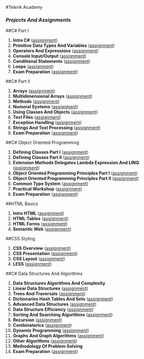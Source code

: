 #Telerik Academy 
### *Projects And Assignments*


##C# Part I
1. **Intro C#** ([assignment](https://github.com/stinger907/TelerikAcademy/tree/master/CSharpPart1/01.Intro/01.IntroCSharpHomework/01.IntroCSharpHomework)) 
2. **Primitive Data Types And Variables** ([assignment](https://github.com/stinger907/TelerikAcademy/tree/master/CSharpPart1/02.PrimitiveDataTypes/Homework/02.PrimitiveDataTypesHomework))
3. **Operators And Expressions** ([assignment](https://github.com/stinger907/TelerikAcademy/tree/master/CSharpPart1/03.OperatorsAndExpressions/Homework/03.OperatorsAndExpressionsHomework))
4. **Console Input/Output** ([assignment](https://github.com/stinger907/TelerikAcademy/tree/master/CSharpPart1/04.ConsoleIO/Homework/04.ConsoleIO.Homework))
5. **Conditional Statements** ([assignment](https://github.com/stinger907/TelerikAcademy/tree/master/CSharpPart1/05.ConditionalStatements/Homework/05.ConditionalStatementsHomework))
6. **Loops** ([assignment](https://github.com/stinger907/TelerikAcademy/tree/master/CSharpPart1/06.Loops/Homework/06.LoopsHomework/06.LoopsHomework))
7. **Exam Preparation** ([assignment](https://github.com/stinger907/TelerikAcademy/tree/master/CSharpPart1/BGCoderContests))

##C# Part II
1. **Arrays** ([assignment](https://github.com/stinger907/TelerikAcademy/tree/master/CSharpPart2/07.Arrays/Homework/07.ArraysHomework))
2. **Multidimensional Arrays** ([assignment](https://github.com/stinger907/TelerikAcademy/tree/master/CSharpPart2/08.MultidimensionalArrays/Homework/08.MultidimArraysHW))
3. **Methods** ([assignment](https://github.com/stinger907/TelerikAcademy/tree/master/CSharpPart2/09.Methods/Homework/09.MethodsHomework))
4. **Numeral Systems** ([assignment](https://github.com/stinger907/TelerikAcademy/tree/master/CSharpPart2/10.NumeralSystems/Homework/10.NumeralSystemsHW))
5. **Using Classes And Objects** ([assignment](https://github.com/stinger907/TelerikAcademy/tree/master/CSharpPart2/11.ClassesAndObjects/Homework/11.ClassesAndObjectsHW))
6. **Text Files** ([assignment](https://github.com/stinger907/TelerikAcademy/tree/master/CSharpPart2/12.TextFiles/Homework/12.TextFilesHW))
7. **Exception Handling** ([assignment](https://github.com/stinger907/TelerikAcademy/tree/master/CSharpPart2/13.ExceptionHandling/Homework/13.ExceptionHandlingHW))
8. **Strings And Text Processing** ([assignment](https://github.com/stinger907/TelerikAcademy/tree/master/CSharpPart2/14.StringsAndTextProcessing/Homework/14.StringsAndTextProcessingHW))
9. **Exam Preparation** ([assignment](https://github.com/stinger907/TelerikAcademy/tree/master/CSharpPart2/ExamPreparation))

##C# Object Oriented Programming
1. **Defining Classes Part I** ([assignment](https://github.com/stinger907/TelerikAcademy/tree/master/CSharpOOP/15.DefiningClassesPart1/MobilePhone))
2. **Defining Classes Part II** ([assignment](https://github.com/stinger907/TelerikAcademy/tree/master/CSharpOOP/16.DefiningClassesPart2/DefiningClassesII_HW))
3. **Extension Methods Delegates Lambda Expression And LINQ** ([assignment](https://github.com/stinger907/TelerikAcademy/tree/master/CSharpOOP/17.ExtensionsDelegatesLambdaLINQ/ExtensionsDelegatesLambdaLINQ_HW))
4. **Object Oriented Programming Principles Part I** ([assignment](https://github.com/stinger907/TelerikAcademy/tree/master/CSharpOOP/18.OOPPrinciplesPart1/OOPPrinciplesPart1HW))
5. **Object Oriented Programming Principles Part II** ([assignment](https://github.com/stinger907/TelerikAcademy/tree/master/CSharpOOP/19.OOPPrinciplesPart2/OOPPrinciplesPart2HW))
6. **Common Type System** ([assignment](https://github.com/stinger907/TelerikAcademy/tree/master/CSharpOOP/20.CommonTypeSystem/CommonTypeSystemHW))
7. **Practical Workshop** ([assignment](https://github.com/stinger907/TelerikAcademy/tree/master/CSharpOOP/PracticalWorkshop/ParticleSystem/ParticleSystem))
8. **Exam Preparation** ([assignment](https://github.com/stinger907/TelerikAcademy/tree/master/CSharpOOP/ExamPreparation))

##HTML Basics
1. **Intro HTML** ([assignment](https://github.com/stinger907/TelerikAcademy/tree/master/HTML/01.IntroHTML/IntroHTMLHomework))
2. **HTML Tables** ([assignment](https://github.com/stinger907/TelerikAcademy/tree/master/HTML/02.HTMLTables/HTMLTablesHomework))
3. **HTML Forms** ([assignment](https://github.com/stinger907/TelerikAcademy/tree/master/HTML/03.HTMLForms/HTMLFormsHomework))
4. **Semantic Web** ([assignment](https://github.com/stinger907/TelerikAcademy/tree/master/HTML/04.SemanticWeb/SemanticWebHW))

##CSS Styling
1. **CSS Overview** ([assignment](https://github.com/stinger907/TelerikAcademy/tree/master/CSS/01.CSS-Overview/CSS-OverviewHW))
2. **CSS Presentation** ([assignment](https://github.com/stinger907/TelerikAcademy/tree/master/CSS/02.CSS-Presentation/CSS-PresentationHW))
3. **CSS Layout** ([assignment](https://github.com/stinger907/TelerikAcademy/tree/master/CSS/03.CSS-Layout/CSS-LayoutHW))
4. **LESS** ([assignment](https://github.com/stinger907/TelerikAcademy/tree/master/CSS/04.LESS/LESS-Homework))

##C# Data Structures And Algorithms
1. **Data Structures Algorithms And Complexity**
2. **Linear Data Structures** ([assignment](https://github.com/stinger907/TelerikAcademy/tree/master/CSharpDS%26A/02.LinearDataStructures/LinearDataStructuresHW))
3. **Trees And Traversals** ([assignment](https://github.com/stinger907/TelerikAcademy/tree/master/CSharpDS%26A/03.TreesAndTraversals/TreesAndTraversalsHW))
4. **Dictionaries Hash Tables And Sets** ([assignment](https://github.com/stinger907/TelerikAcademy/tree/master/CSharpDS%26A/04.DictionariesHashTablesAndSets/DictionariesHashTablesAndSets-HW))
5. **Advanced Data Structures** ([assignment](https://github.com/stinger907/TelerikAcademy/tree/master/CSharpDS%26A/05.AdvancedDataStructures/Advanced-Data-Structures-HW))
6. **Data Structure Efficiency** ([assignment](https://github.com/stinger907/TelerikAcademy/tree/master/CSharpDS%26A/06.DataStructureEfficiency/Data-Structure-Efficiency-HW))
7. **Sorting And Searching Algorithms** ([assignment](https://github.com/stinger907/TelerikAcademy/tree/master/CSharpDS%26A/07.SortingAndSearchingAlgorithms/SortingAndSearchingAlgorithmsHW/Sorting-and-Searching-Algorithms-Homework))
8. **Recursion** ([assignment]())
9. **Combinatorics** ([assignment]())
10. **Dynamic Programming** ([assignment]())
11. **Graphs And Graph Algorithms** ([assignment]())
12. **Other Algorithms** ([assignment]())
13. **Methodology Of Problem Solving**
14. **Exam Preparation** ([assignment]())

